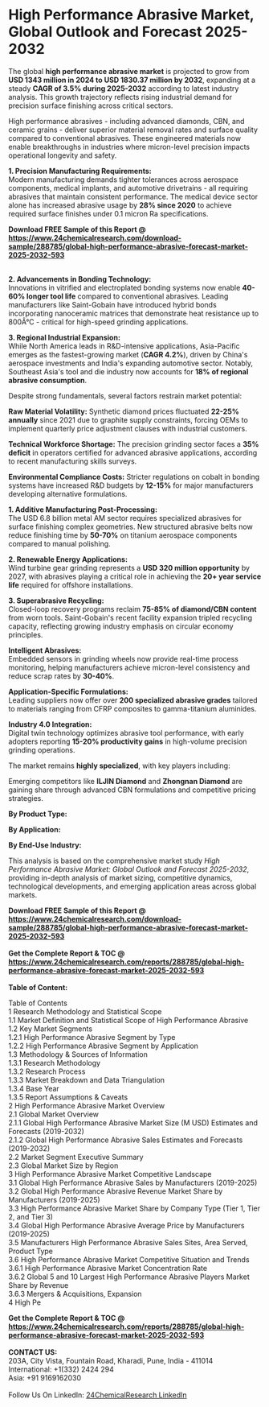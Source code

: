<h1>High Performance Abrasive Market, Global Outlook and Forecast 2025-2032</h1><p>The global <strong>high performance abrasive market</strong> is projected to grow from <strong>USD 1343 million in 2024 to USD 1830.37 million by 2032</strong>, expanding at a steady <strong>CAGR of 3.5% during 2025-2032</strong> according to latest industry analysis. This growth trajectory reflects rising industrial demand for precision surface finishing across critical sectors.</p><p>High performance abrasives - including advanced diamonds, CBN, and ceramic grains - deliver superior material removal rates and surface quality compared to conventional abrasives. These engineered materials now enable breakthroughs in industries where micron-level precision impacts operational longevity and safety.</p><p><strong>1. Precision Manufacturing Requirements:</strong><br>
Modern manufacturing demands tighter tolerances across aerospace components, medical implants, and automotive drivetrains - all requiring abrasives that maintain consistent performance. The medical device sector alone has increased abrasive usage by <strong>28% since 2020</strong> to achieve required surface finishes under 0.1 micron Ra specifications.</p><div><b>Download FREE Sample of this Report @ 
            <a href="https://www.24chemicalresearch.com/download-sample/288785/global-high-performance-abrasive-forecast-market-2025-2032-593">
            https://www.24chemicalresearch.com/download-sample/288785/global-high-performance-abrasive-forecast-market-2025-2032-593</a></b></div><br><p><strong>2. Advancements in Bonding Technology:</strong><br>
Innovations in vitrified and electroplated bonding systems now enable <strong>40-60% longer tool life</strong> compared to conventional abrasives. Leading manufacturers like Saint-Gobain have introduced hybrid bonds incorporating nanoceramic matrices that demonstrate heat resistance up to 800Â°C - critical for high-speed grinding applications.</p><p><strong>3. Regional Industrial Expansion:</strong><br>
While North America leads in R&amp;D-intensive applications, Asia-Pacific emerges as the fastest-growing market (<strong>CAGR 4.2%</strong>), driven by China's aerospace investments and India's expanding automotive sector. Notably, Southeast Asia's tool and die industry now accounts for <strong>18% of regional abrasive consumption</strong>.</p><p>Despite strong fundamentals, several factors restrain market potential:</p><p><strong>Raw Material Volatility:</strong> Synthetic diamond prices fluctuated <strong>22-25% annually</strong> since 2021 due to graphite supply constraints, forcing OEMs to implement quarterly price adjustment clauses with industrial customers.</p><p><strong>Technical Workforce Shortage:</strong> The precision grinding sector faces a <strong>35% deficit</strong> in operators certified for advanced abrasive applications, according to recent manufacturing skills surveys.</p><p><strong>Environmental Compliance Costs:</strong> Stricter regulations on cobalt in bonding systems have increased R&amp;D budgets by <strong>12-15%</strong> for major manufacturers developing alternative formulations.</p><p><strong>1. Additive Manufacturing Post-Processing:</strong><br>
The USD 6.8 billion metal AM sector requires specialized abrasives for surface finishing complex geometries. New structured abrasive belts now reduce finishing time by <strong>50-70%</strong> on titanium aerospace components compared to manual polishing.</p><p><strong>2. Renewable Energy Applications:</strong><br>
Wind turbine gear grinding represents a <strong>USD 320 million opportunity</strong> by 2027, with abrasives playing a critical role in achieving the <strong>20+ year service life</strong> required for offshore installations.</p><p><strong>3. Superabrasive Recycling:</strong><br>
Closed-loop recovery programs reclaim <strong>75-85% of diamond/CBN content</strong> from worn tools. Saint-Gobain's recent facility expansion tripled recycling capacity, reflecting growing industry emphasis on circular economy principles.</p><p><strong>Intelligent Abrasives:</strong><br>
	Embedded sensors in grinding wheels now provide real-time process monitoring, helping manufacturers achieve micron-level consistency and reduce scrap rates by <strong>30-40%</strong>.</p><p><strong>Application-Specific Formulations:</strong><br>
	Leading suppliers now offer over <strong>200 specialized abrasive grades</strong> tailored to materials ranging from CFRP composites to gamma-titanium aluminides.</p><p><strong>Industry 4.0 Integration:</strong><br>
	Digital twin technology optimizes abrasive tool performance, with early adopters reporting <strong>15-20% productivity gains</strong> in high-volume precision grinding operations.</p><p>The market remains <strong>highly specialized</strong>, with key players including:</p><p>Emerging competitors like <strong>ILJIN Diamond</strong> and <strong>Zhongnan Diamond</strong> are gaining share through advanced CBN formulations and competitive pricing strategies.</p><p><strong>By Product Type:</strong></p><p><strong>By Application:</strong></p><p><strong>By End-Use Industry:</strong></p><p>This analysis is based on the comprehensive market study <em>High Performance Abrasive Market: Global Outlook and Forecast 2025-2032</em>, providing in-depth analysis of market sizing, competitive dynamics, technological developments, and emerging application areas across global markets.</p><div><b>Download FREE Sample of this Report @ 
            <a href="https://www.24chemicalresearch.com/download-sample/288785/global-high-performance-abrasive-forecast-market-2025-2032-593">
            https://www.24chemicalresearch.com/download-sample/288785/global-high-performance-abrasive-forecast-market-2025-2032-593</a></b></div><br><div><b>Get the Complete Report & TOC @ 
            <a href="https://www.24chemicalresearch.com/reports/288785/global-high-performance-abrasive-forecast-market-2025-2032-593">
            https://www.24chemicalresearch.com/reports/288785/global-high-performance-abrasive-forecast-market-2025-2032-593</a></b></div><br>
            <b>Table of Content:</b><p>Table of Contents<br />
1 Research Methodology and Statistical Scope<br />
1.1 Market Definition and Statistical Scope of High Performance Abrasive<br />
1.2 Key Market Segments<br />
1.2.1 High Performance Abrasive Segment by Type<br />
1.2.2 High Performance Abrasive Segment by Application<br />
1.3 Methodology & Sources of Information<br />
1.3.1 Research Methodology<br />
1.3.2 Research Process<br />
1.3.3 Market Breakdown and Data Triangulation<br />
1.3.4 Base Year<br />
1.3.5 Report Assumptions & Caveats<br />
2 High Performance Abrasive Market Overview<br />
2.1 Global Market Overview<br />
2.1.1 Global High Performance Abrasive Market Size (M USD) Estimates and Forecasts (2019-2032)<br />
2.1.2 Global High Performance Abrasive Sales Estimates and Forecasts (2019-2032)<br />
2.2 Market Segment Executive Summary<br />
2.3 Global Market Size by Region<br />
3 High Performance Abrasive Market Competitive Landscape<br />
3.1 Global High Performance Abrasive Sales by Manufacturers (2019-2025)<br />
3.2 Global High Performance Abrasive Revenue Market Share by Manufacturers (2019-2025)<br />
3.3 High Performance Abrasive Market Share by Company Type (Tier 1, Tier 2, and Tier 3)<br />
3.4 Global High Performance Abrasive Average Price by Manufacturers (2019-2025)<br />
3.5 Manufacturers High Performance Abrasive Sales Sites, Area Served, Product Type<br />
3.6 High Performance Abrasive Market Competitive Situation and Trends<br />
3.6.1 High Performance Abrasive Market Concentration Rate<br />
3.6.2 Global 5 and 10 Largest High Performance Abrasive Players Market Share by Revenue<br />
3.6.3 Mergers & Acquisitions, Expansion<br />
4 High Pe</p><div><b>Get the Complete Report & TOC @ 
            <a href="https://www.24chemicalresearch.com/reports/288785/global-high-performance-abrasive-forecast-market-2025-2032-593">
            https://www.24chemicalresearch.com/reports/288785/global-high-performance-abrasive-forecast-market-2025-2032-593</a></b></div><br><b>CONTACT US:</b><br>
            203A, City Vista, Fountain Road, Kharadi, Pune, India - 411014<br>
            International: +1(332) 2424 294<br>
            Asia: +91 9169162030 <br><br>
            Follow Us On LinkedIn: <a href="https://www.linkedin.com/company/24chemicalresearch/">24ChemicalResearch LinkedIn</a>